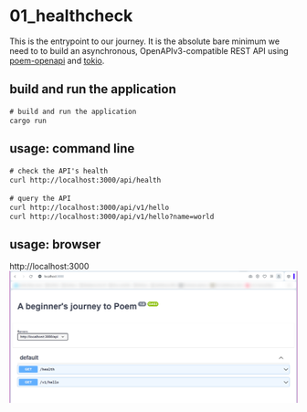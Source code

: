 # 01_healthcheck

This is the entrypoint to our journey. It is the absolute bare minimum we need to to build an asynchronous, OpenAPIv3-compatible REST API using [poem-openapi](https://github.com/poem-web/poem/tree/master/poem-openapi) and [tokio](https://tokio.rs).

## build and run the application

```
# build and run the application
cargo run
```

## usage: command line

```
# check the API's health
curl http://localhost:3000/api/health

# query the API
curl http://localhost:3000/api/v1/hello
curl http://localhost:3000/api/v1/hello?name=world
```

## usage: browser

http://localhost:3000
![API screenshot](api_screenshot.png)
